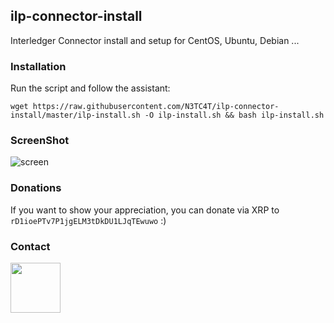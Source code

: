## ilp-connector-install
Interledger Connector install and setup for CentOS, Ubuntu, Debian ...

### Installation
Run the script and follow the assistant:

`wget https://raw.githubusercontent.com/N3TC4T/ilp-connector-install/master/ilp-install.sh -O ilp-install.sh && bash ilp-install.sh`
### ScreenShot
![screen](https://user-images.githubusercontent.com/6250203/43050666-59745a06-8e22-11e8-8349-3b8c0e8c1ce8.png)

### Donations

If you want to show your appreciation, you can donate via XRP to
`rD1ioePTv7P1jgELM3tDkDU1LJqTEwuwo` :)

### Contact

[<img src="https://user-images.githubusercontent.com/6250203/42041517-5435904c-7b07-11e8-906b-39a5f763a406.png" data-canonical-src="https://twitter.com/baltazar223" width="80" height="80" />
](https://twitter.com/baltazar223) 

